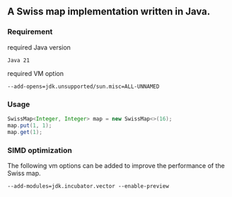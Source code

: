 ## A Swiss map implementation written in Java.

### Requirement

required Java version

```
Java 21
```

required VM option

```
--add-opens=jdk.unsupported/sun.misc=ALL-UNNAMED
```



### Usage

```java
SwissMap<Integer, Integer> map = new SwissMap<>(16);
map.put(1, 1);
map.get(1);
```

### SIMD optimization

The following vm options can be added to improve the performance of the Swiss map.

```
--add-modules=jdk.incubator.vector --enable-preview
```